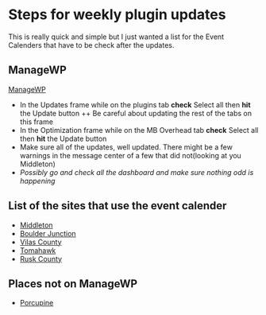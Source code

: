 # Steps for weekly plugin updates

This is really quick and simple but I just wanted a list for the Event Calenders that have to be check after the updates.

## ManageWP
[ManageWP](https://orion.managewp.com/login)
+ In the Updates frame while on the plugins tab **check** Select all then **hit** the Update button
  ++ Be careful about updating the rest of the tabs on this frame
+ In the Optimization frame while on the MB Overhead tab **check** Select all then **hit** the Update button
+ Make sure all of the updates, well updated. There might be a few warnings in the message center of a few that did not(looking at you Middleton)
+ *Possibly go and check all the dashboard and make sure nothing odd is happening*

## List of the sites that use the event calender

+ [Middleton](https://visitmiddleton.com/events-calendar/month/)
+ [Boulder Junction](https://boulderjct.org/events/)
+ [Vilas County](https://www.vilaswi.com/events/)
+ [Tomahawk](https://gototomahawk.com/events/)
+ [Rusk County](https://ruskcountywi.com/events/)

## Places not on ManageWP

+ [Porcupine](https://www.porcupineup.com/)
